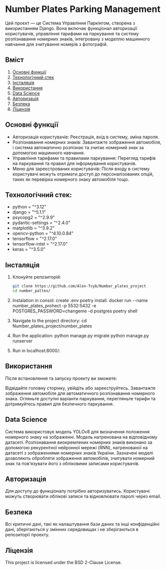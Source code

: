 # Number Plates Parking Management

Цей проєкт — це Система Управління Паркінгом, створена з використанням Django. Вона включає функціонал авторизації користувачів, управління тарифами на паркування та систему розпізнавання номерних знаків, інтегровану з моделлю машинного навчання для зчитування номерів з фотографій.

## Вміст

1. [Основні функції](#Основніфункції)
2. [Технологічний стек](#Технологічнийстек)
3. [Інсталяція](#Інсталяція)
4. [Використання](#використання)
5. [Data Science](#DataScience)
6. [Авторизація](#авторизація)
7. [Безпека](#безпека)
8. [Ліцензія](#ліцензія)

## Основні функції

- Авторизація користувачів:
  Реєстрація, вхід в систему, зміна пароля.
- Розпізнавання номерних знаків:
  Завантажте зображення автомобіля, і система автоматично розпізнає та зчитає номерний знак за допомогою машинного навчання.
- Управління тарифами та правилами паркування:
  Перегляд тарифів на паркування та правил для інформування користувачів.
- Меню для зареєстрованих користувачів:
  Після входу в систему користувачі можуть отримати доступ до персоналізованих опцій, таких як перевірка номерного знаку автомобіля тощо.

## Технологічний стек:

- python = "^3.12"
- django = "^5.1.1"
- psycopg2 = "^2.9.9"
- pydantic-settings = "^2.4.0"
- matplotlib = "^3.9.2"
- opencv-python = "^4.10.0.84"
- tensorflow = "^2.17.0"
- tensorflow-intel = "^2.17.0"
- keras = "^3.5.0"

## Інсталяція

1. Клонуйте репозиторій:

   ```bash
   git clone https://github.com/Alex-Tsyb/Number_plates_project
   cd number_paltes/

2. Instalation in consol: 
    create .env
    poetry install.
    docker run --name number_plates_prohect -p 5532:5432 -e POSTGRES_PASSWORD=changeme -d postgres
    poetry shell

3. Navigate to the project directory:
cd Number_plates_project/number_plates

4. Run the application:
python manage.py migrate
python manage.py runserver

5. Run in localhost:8000/:


## Використання
Після встановлення та запуску проекту ви зможете:

Відвідайте головну сторінку, увійдіть або зареєструйтесь.
Завантажте зображення автомобіля для автоматичного розпізнавання номерного знака.
Огляньте доступні варіанти паркування, перегляньте тарифи та дотримуйтесь правил для безпечного паркування.

## Data Science


Система використовує модель YOLOv8 для визначення положення номерного знаку на зображенні. Модель натренована на відповідному датасеті. Розпізнавання виокремлених номерних знаків виконано за допомогою рекурентної нейронної мережі (RNN), натренованої на датасеті з зображеннями номерних знаків України. Зазначені моделі дозволяють обробляти зображення автомобілів, зчитувати номерний знак та пов'язувати його з обліковими записами користувачів.

## Авторизація
Для доступу до функціоналу потрібно авторизуватись. Користувачі можуть створювати облікові записи та відновлювати паролі через email.

## Безпека
Всі критичні дані, такі як налаштування бази даних та інші конфіденційні дані, зберігаються у змінних середовищах і не зберігаються в репозиторії проекту.

## Ліцензія
This project is licensed under the BSD 2-Clause License.